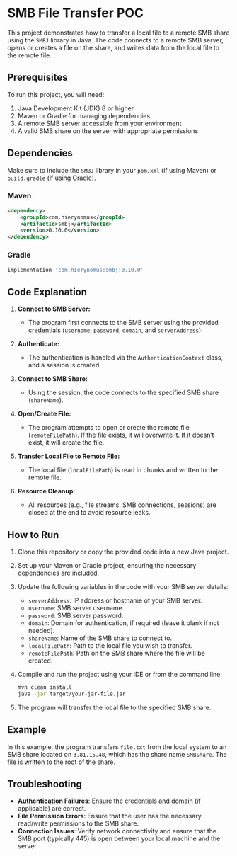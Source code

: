 # SMB File Transfer POC

This project demonstrates how to transfer a local file to a remote SMB share using the `SMBJ` library in Java. The code connects to a remote SMB server, opens or creates a file on the share, and writes data from the local file to the remote file.

## Prerequisites

To run this project, you will need:

1. Java Development Kit (JDK) 8 or higher
2. Maven or Gradle for managing dependencies
3. A remote SMB server accessible from your environment
4. A valid SMB share on the server with appropriate permissions

## Dependencies

Make sure to include the `SMBJ` library in your `pom.xml` (if using Maven) or `build.gradle` (if using Gradle).

### Maven

```xml
<dependency>
    <groupId>com.hierynomus</groupId>
    <artifactId>smbj</artifactId>
    <version>0.10.0</version>
</dependency>
```

### Gradle

```groovy
implementation 'com.hierynomus:smbj:0.10.0'
```

## Code Explanation

1. **Connect to SMB Server:**
   - The program first connects to the SMB server using the provided credentials (`username`, `password`, `domain`, and `serverAddress`).
   
2. **Authenticate:**
   - The authentication is handled via the `AuthenticationContext` class, and a session is created.

3. **Connect to SMB Share:**
   - Using the session, the code connects to the specified SMB share (`shareName`).

4. **Open/Create File:**
   - The program attempts to open or create the remote file (`remoteFilePath`). If the file exists, it will overwrite it. If it doesn’t exist, it will create the file.

5. **Transfer Local File to Remote File:**
   - The local file (`localFilePath`) is read in chunks and written to the remote file.

6. **Resource Cleanup:**
   - All resources (e.g., file streams, SMB connections, sessions) are closed at the end to avoid resource leaks.

## How to Run

1. Clone this repository or copy the provided code into a new Java project.

2. Set up your Maven or Gradle project, ensuring the necessary dependencies are included.

3. Update the following variables in the code with your SMB server details:
   - `serverAddress`: IP address or hostname of your SMB server.
   - `username`: SMB server username.
   - `password`: SMB server password.
   - `domain`: Domain for authentication, if required (leave it blank if not needed).
   - `shareName`: Name of the SMB share to connect to.
   - `localFilePath`: Path to the local file you wish to transfer.
   - `remoteFilePath`: Path on the SMB share where the file will be created.

4. Compile and run the project using your IDE or from the command line:
   ```bash
   mvn clean install
   java -jar target/your-jar-file.jar
   ```

5. The program will transfer the local file to the specified SMB share.

## Example

In this example, the program transfers `file.txt` from the local system to an SMB share located on `3.81.15.48`, which has the share name `SMBShare`. The file is written to the root of the share.

## Troubleshooting

- **Authentication Failures**: Ensure the credentials and domain (if applicable) are correct.
- **File Permission Errors**: Ensure that the user has the necessary read/write permissions to the SMB share.
- **Connection Issues**: Verify network connectivity and ensure that the SMB port (typically 445) is open between your local machine and the server.
